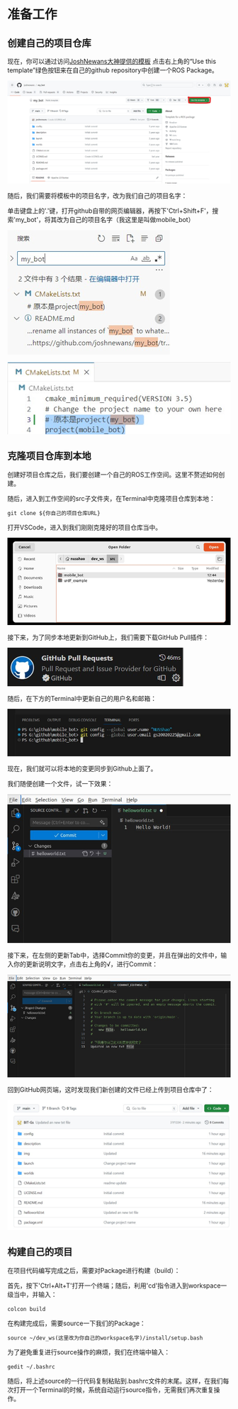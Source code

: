 # 准备工作

## 创建自己的项目仓库

现在，你可以通过访问[JoshNewans大神提供的模板](https://github.com/joshnewans/my_bot/tree/main)
点击右上角的“Use this template”绿色按钮来在自己的github repository中创建一个ROS Package。

![使用模板创建自己的Repository](img/UseTemplate.jpg)

随后，我们需要将模板中的项目名字，改为我们自己的项目名字：

单击键盘上的'.'键，打开github自带的网页编辑器，再按下'Ctrl+Shift+F'，搜索'my_bot'，将其改为自己的项目名字（我这里是叫做mobile_bot）

![更换项目名字1](img/ChangeProjectName.jpg)

![更换项目名字2](img/ChangeProjectName2.jpg)

## 克隆项目仓库到本地

创建好项目仓库之后，我们要创建一个自己的ROS工作空间。这里不赘述如何创建。

随后，进入到工作空间的src子文件夹，在Terminal中克隆项目仓库到本地：

`git clone ${你自己的项目仓库URL}`

打开VSCode，进入到我们刚刚克隆好的项目仓库当中。

![打开文件夹](img/OpenFolder.jpg)

接下来，为了同步本地更新到GitHub上，我们需要下载GitHub Pull插件：

![插件](img/GithubPullExtension.jpg)

随后，在下方的Terminal中更新自己的用户名和邮箱：

![输入用户名和邮箱](img/SetUserInfo.jpg)

现在，我们就可以将本地的变更同步到Github上面了。

我们随便创建一个文件，试一下效果：

![创建新文件](img/NewTxtFile.jpg)

接下来，在左侧的更新Tab中，选择Commit你的变更，并且在弹出的文件中，输入你的更新说明文字，点击右上角的√，进行Commit：

![输入说明文字](img/NewTxtFile2.jpg)

回到GitHub网页端，这时发现我们新创建的文件已经上传到项目仓库中了：

![更新成功](img/NewTxtFile3.jpg)

## 构建自己的项目

在项目代码编写完成之后，需要对Package进行构建（build）：

首先，按下'Ctrl+Alt+T'打开一个终端；随后，利用'cd'指令进入到workspace一级当中，并输入：

`colcon build`

在构建完成后，需要source一下我们的Package：

`source ~/dev_ws(这里改为你自己的workspace名字)/install/setup.bash`

为了避免重复进行source操作的麻烦，我们在终端中输入：

`gedit ~/.bashrc`

随后，将上述source的一行代码复制粘贴到.bashrc文件的末尾。这样，在我们每次打开一个Terminal的时候，系统自动运行source指令，无需我们再次重复操作。